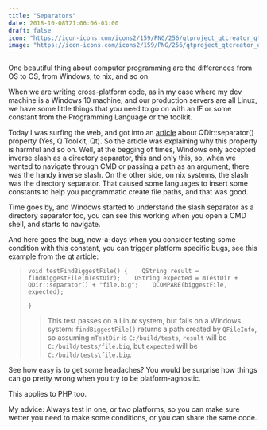 ```yaml
---
title: "Separators"
date: 2018-10-08T21:06:06-03:00
draft: false
icon: "https://icon-icons.com/icons2/159/PNG/256/qtproject_qtcreator_qt_22392.png"
image: "https://icon-icons.com/icons2/159/PNG/256/qtproject_qtcreator_qt_22392.png"
---
```


One beautiful thing about computer programming are the differences from OS to OS, from Windows, to <whatever>nix, and so on.

When we are writing cross-platform code, as in my case where my dev machine is a Windows 10 machine, and our production servers are all Linux, we have some little things that you need to go on with an IF or some constant from the Programming Language or the toolkit.

Today I was surfing the web, and got into an [article](http://agateau.com/2015/qdir-separator-considered-harmful)&nbsp;about QDir::separator() property (Yes, Q Toolkit, Qt). So the article was explaining why this property is harmful and so on. Well, at the begging of times, Windows only accepted inverse slash as a directory separator, this and only this, so, when we wanted to navigate through CMD or passing a path as an argument, there was the handy inverse slash. On the other side, on <whatever>nix systems, the slash was the directory separator. That caused some languages to insert some constants to help you programmatic create file paths, and that was good.

Time goes by, and Windows started to understand the slash separator as a directory separator too, you can see this working when you open a CMD shell, and starts to navigate.

And here goes the bug, now-a-days when you consider testing some condition with this constant, you can trigger platform specific bugs, see this example from the qt article:
> `void testFindBiggestFile()
> {
>     QString result = findBiggestFile(mTestDir);
>     QString expected = mTestDir + QDir::separator() + "file.big";
>     QCOMPARE(biggestFile, expected);`
>
> `}`
> > This test passes on a Linux system, but fails on a Windows system: `findBiggestFile()` returns a path created by `QFileInfo`, so assuming `mTestDir` is `C:/build/tests`, `result` will be `C:/build/tests/file.big`, but&nbsp;`expected` will be `C:/build/tests\file.big`.

See how easy is to get some headaches? You would be surprise how things can go pretty wrong when you try to be platform-agnostic.

This applies to PHP too.

My advice: Always test in one, or two platforms, so you can make sure wetter you need to make some conditions, or you can share the same code.
